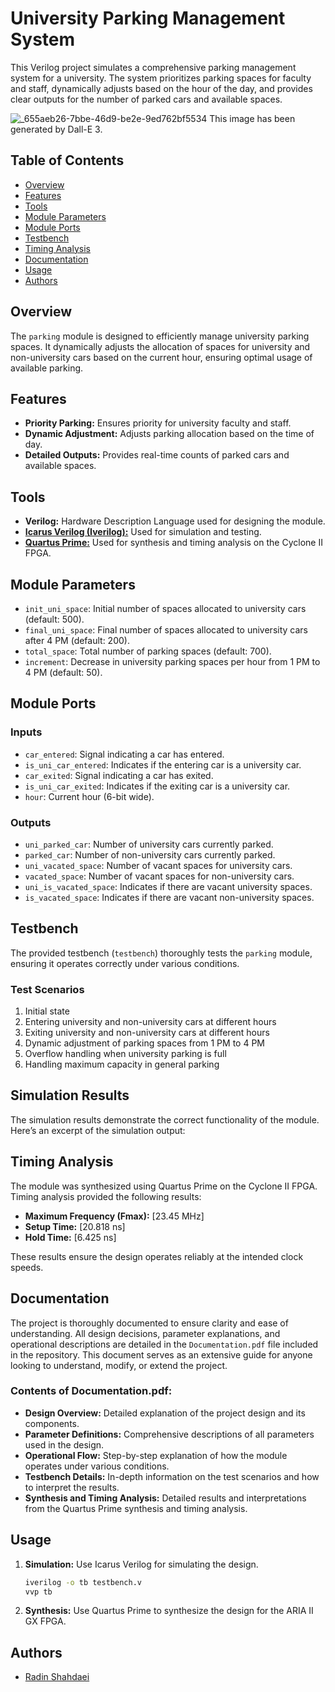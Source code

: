 # University Parking Management System

This Verilog project simulates a comprehensive parking management system for a university. The system prioritizes parking spaces for faculty and staff, dynamically adjusts based on the hour of the day, and provides clear outputs for the number of parked cars and available spaces.

![_655aeb26-7bbe-46d9-be2e-9ed762bf5534](https://github.com/radinshahdaei/Parking-Verilog/assets/115386798/8520913a-fdd3-4244-9be9-f671d5742755)
This image has been generated by Dall-E 3.

## Table of Contents
- [Overview](#overview)
- [Features](#features)
- [Tools](#tools)
- [Module Parameters](#module-parameters)
- [Module Ports](#module-ports)
- [Testbench](#testbench)
- [Timing Analysis](#timing-analysis)
- [Documentation](#documentation)
- [Usage](#usage)
- [Authors](#authors)

## Overview
The `parking` module is designed to efficiently manage university parking spaces. It dynamically adjusts the allocation of spaces for university and non-university cars based on the current hour, ensuring optimal usage of available parking.

## Features
- **Priority Parking:** Ensures priority for university faculty and staff.
- **Dynamic Adjustment:** Adjusts parking allocation based on the time of day.
- **Detailed Outputs:** Provides real-time counts of parked cars and available spaces.

## Tools
- **Verilog:** Hardware Description Language used for designing the module.
- **[Icarus Verilog (Iverilog):](https://github.com/steveicarus/iverilog)** Used for simulation and testing.
- **[Quartus Prime:](https://www.intel.de/content/www/de/de/products/details/fpga/development-tools/quartus-prime.html)** Used for synthesis and timing analysis on the Cyclone II FPGA.

## Module Parameters
- `init_uni_space`: Initial number of spaces allocated to university cars (default: 500).
- `final_uni_space`: Final number of spaces allocated to university cars after 4 PM (default: 200).
- `total_space`: Total number of parking spaces (default: 700).
- `increment`: Decrease in university parking spaces per hour from 1 PM to 4 PM (default: 50).

## Module Ports
### Inputs
- `car_entered`: Signal indicating a car has entered.
- `is_uni_car_entered`: Indicates if the entering car is a university car.
- `car_exited`: Signal indicating a car has exited.
- `is_uni_car_exited`: Indicates if the exiting car is a university car.
- `hour`: Current hour (6-bit wide).

### Outputs
- `uni_parked_car`: Number of university cars currently parked.
- `parked_car`: Number of non-university cars currently parked.
- `uni_vacated_space`: Number of vacant spaces for university cars.
- `vacated_space`: Number of vacant spaces for non-university cars.
- `uni_is_vacated_space`: Indicates if there are vacant university spaces.
- `is_vacated_space`: Indicates if there are vacant non-university spaces.

## Testbench
The provided testbench (`testbench`) thoroughly tests the `parking` module, ensuring it operates correctly under various conditions.

### Test Scenarios
1. Initial state
2. Entering university and non-university cars at different hours
3. Exiting university and non-university cars at different hours
4. Dynamic adjustment of parking spaces from 1 PM to 4 PM
5. Overflow handling when university parking is full
6. Handling maximum capacity in general parking

## Simulation Results
The simulation results demonstrate the correct functionality of the module. Here’s an excerpt of the simulation output:

## Timing Analysis
The module was synthesized using Quartus Prime on the Cyclone II FPGA. Timing analysis provided the following results:

- **Maximum Frequency (Fmax):** [23.45 MHz]
- **Setup Time:** [20.818 ns]
- **Hold Time:** [6.425 ns]

These results ensure the design operates reliably at the intended clock speeds.

## Documentation
The project is thoroughly documented to ensure clarity and ease of understanding. All design decisions, parameter explanations, and operational descriptions are detailed in the `Documentation.pdf` file included in the repository. This document serves as an extensive guide for anyone looking to understand, modify, or extend the project.

### Contents of Documentation.pdf:
- **Design Overview:** Detailed explanation of the project design and its components.
- **Parameter Definitions:** Comprehensive descriptions of all parameters used in the design.
- **Operational Flow:** Step-by-step explanation of how the module operates under various conditions.
- **Testbench Details:** In-depth information on the test scenarios and how to interpret the results.
- **Synthesis and Timing Analysis:** Detailed results and interpretations from the Quartus Prime synthesis and timing analysis.

## Usage
1. **Simulation:** Use Icarus Verilog for simulating the design.
   ```sh
   iverilog -o tb testbench.v
   vvp tb

2. **Synthesis:** Use Quartus Prime to synthesize the design for the ARIA II GX FPGA.

## Authors

- [Radin Shahdaei](https://github.com/radinshahdaei)
